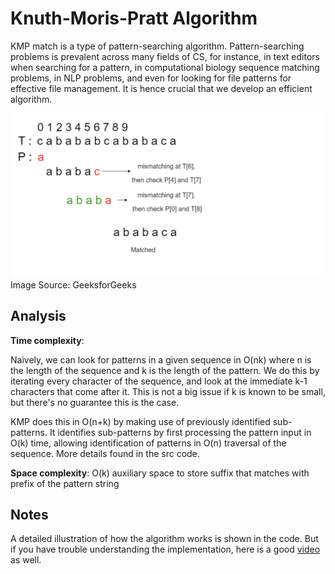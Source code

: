 # Knuth-Moris-Pratt Algorithm

KMP match is a type of pattern-searching algorithm.
Pattern-searching problems is prevalent across many fields of CS, for instance,
in text editors when searching for a pattern, in computational biology sequence matching problems,
in NLP problems, and even for looking for file patterns for effective file management.
It is hence crucial that we develop an efficient algorithm.

![KMP](../../../../../docs/assets/images/kmp.png)
Image Source: GeeksforGeeks

## Analysis

**Time complexity**:

Naively, we can look for patterns in a given sequence in O(nk) where n is the length of the sequence and k
is the length of the pattern. We do this by iterating every character of the sequence, and look at the
immediate k-1 characters that come after it. This is not a big issue if k is known to be small, but there's
no guarantee this is the case.

KMP does this in O(n+k) by making use of previously identified sub-patterns. It identifies sub-patterns
by first processing the pattern input in O(k) time, allowing identification of patterns in
O(n) traversal of the sequence. More details found in the src code.

**Space complexity**: O(k) auxiliary space to store suffix that matches with prefix of the pattern string

## Notes

A detailed illustration of how the algorithm works is shown in the code.
But if you have trouble understanding the implementation,
here is a good [video](https://www.youtube.com/watch?v=EL4ZbRF587g) as well. 

